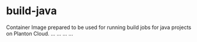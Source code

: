 # build-java

Container Image prepared to be used for running build jobs for java projects on Planton Cloud.
...
...
...
...
